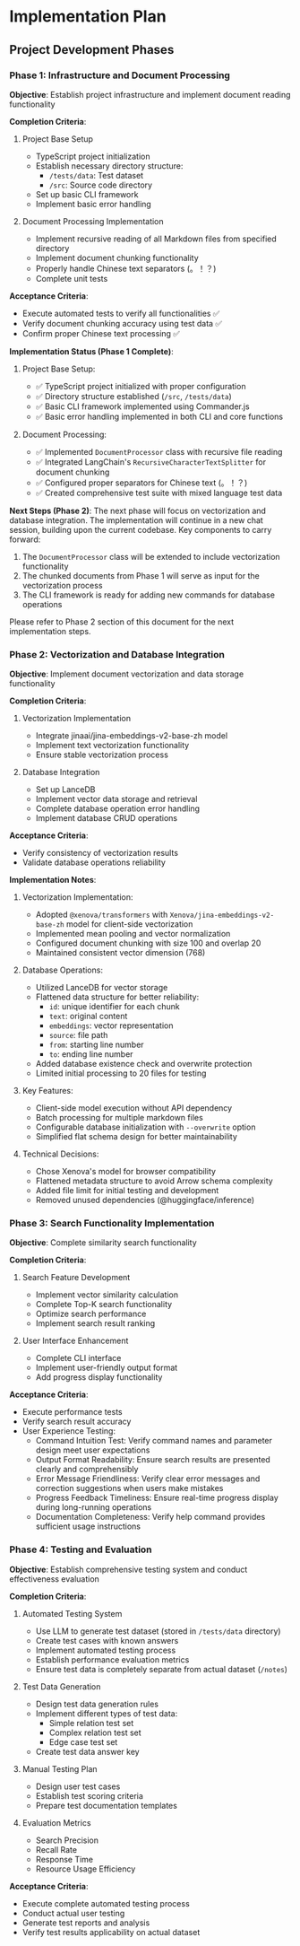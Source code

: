 # Implementation Plan

## Project Development Phases

### Phase 1: Infrastructure and Document Processing

**Objective**: Establish project infrastructure and implement document reading functionality

**Completion Criteria**:

1. Project Base Setup

   - TypeScript project initialization
   - Establish necessary directory structure:
     - `/tests/data`: Test dataset
     - `/src`: Source code directory
   - Set up basic CLI framework
   - Implement basic error handling

2. Document Processing Implementation
   - Implement recursive reading of all Markdown files from specified directory
   - Implement document chunking functionality
   - Properly handle Chinese text separators (。！？)
   - Complete unit tests

**Acceptance Criteria**:

- Execute automated tests to verify all functionalities ✅
- Verify document chunking accuracy using test data ✅
- Confirm proper Chinese text processing ✅

**Implementation Status (Phase 1 Complete)**:

1. Project Base Setup:

   - ✅ TypeScript project initialized with proper configuration
   - ✅ Directory structure established (`/src`, `/tests/data`)
   - ✅ Basic CLI framework implemented using Commander.js
   - ✅ Basic error handling implemented in both CLI and core functions

2. Document Processing:
   - ✅ Implemented `DocumentProcessor` class with recursive file reading
   - ✅ Integrated LangChain's `RecursiveCharacterTextSplitter` for document chunking
   - ✅ Configured proper separators for Chinese text (。！？)
   - ✅ Created comprehensive test suite with mixed language test data

**Next Steps (Phase 2)**:
The next phase will focus on vectorization and database integration. The implementation will continue in a new chat session, building upon the current codebase. Key components to carry forward:

1. The `DocumentProcessor` class will be extended to include vectorization functionality
2. The chunked documents from Phase 1 will serve as input for the vectorization process
3. The CLI framework is ready for adding new commands for database operations

Please refer to Phase 2 section of this document for the next implementation steps.

### Phase 2: Vectorization and Database Integration

**Objective**: Implement document vectorization and data storage functionality

**Completion Criteria**:

1. Vectorization Implementation

   - Integrate jinaai/jina-embeddings-v2-base-zh model
   - Implement text vectorization functionality
   - Ensure stable vectorization process

2. Database Integration
   - Set up LanceDB
   - Implement vector data storage and retrieval
   - Complete database operation error handling
   - Implement database CRUD operations

**Acceptance Criteria**:

- Verify consistency of vectorization results
- Validate database operations reliability

**Implementation Notes**:

1. Vectorization Implementation:

   - Adopted `@xenova/transformers` with `Xenova/jina-embeddings-v2-base-zh` model for client-side vectorization
   - Implemented mean pooling and vector normalization
   - Configured document chunking with size 100 and overlap 20
   - Maintained consistent vector dimension (768)

2. Database Operations:

   - Utilized LanceDB for vector storage
   - Flattened data structure for better reliability:
     - `id`: unique identifier for each chunk
     - `text`: original content
     - `embeddings`: vector representation
     - `source`: file path
     - `from`: starting line number
     - `to`: ending line number
   - Added database existence check and overwrite protection
   - Limited initial processing to 20 files for testing

3. Key Features:

   - Client-side model execution without API dependency
   - Batch processing for multiple markdown files
   - Configurable database initialization with `--overwrite` option
   - Simplified flat schema design for better maintainability

4. Technical Decisions:
   - Chose Xenova's model for browser compatibility
   - Flattened metadata structure to avoid Arrow schema complexity
   - Added file limit for initial testing and development
   - Removed unused dependencies (@huggingface/inference)

### Phase 3: Search Functionality Implementation

**Objective**: Complete similarity search functionality

**Completion Criteria**:

1. Search Feature Development

   - Implement vector similarity calculation
   - Complete Top-K search functionality
   - Optimize search performance
   - Implement search result ranking

2. User Interface Enhancement
   - Complete CLI interface
   - Implement user-friendly output format
   - Add progress display functionality

**Acceptance Criteria**:

- Execute performance tests
- Verify search result accuracy
- User Experience Testing:
  - Command Intuition Test: Verify command names and parameter design meet user expectations
  - Output Format Readability: Ensure search results are presented clearly and comprehensibly
  - Error Message Friendliness: Verify clear error messages and correction suggestions when users make mistakes
  - Progress Feedback Timeliness: Ensure real-time progress display during long-running operations
  - Documentation Completeness: Verify help command provides sufficient usage instructions

### Phase 4: Testing and Evaluation

**Objective**: Establish comprehensive testing system and conduct effectiveness evaluation

**Completion Criteria**:

1. Automated Testing System

   - Use LLM to generate test dataset (stored in `/tests/data` directory)
   - Create test cases with known answers
   - Implement automated testing process
   - Establish performance evaluation metrics
   - Ensure test data is completely separate from actual dataset (`/notes`)

2. Test Data Generation

   - Design test data generation rules
   - Implement different types of test data:
     - Simple relation test set
     - Complex relation test set
     - Edge case test set
   - Create test data answer key

3. Manual Testing Plan

   - Design user test cases
   - Establish test scoring criteria
   - Prepare test documentation templates

4. Evaluation Metrics
   - Search Precision
   - Recall Rate
   - Response Time
   - Resource Usage Efficiency

**Acceptance Criteria**:

- Execute complete automated testing process
- Conduct actual user testing
- Generate test reports and analysis
- Verify test results applicability on actual dataset
